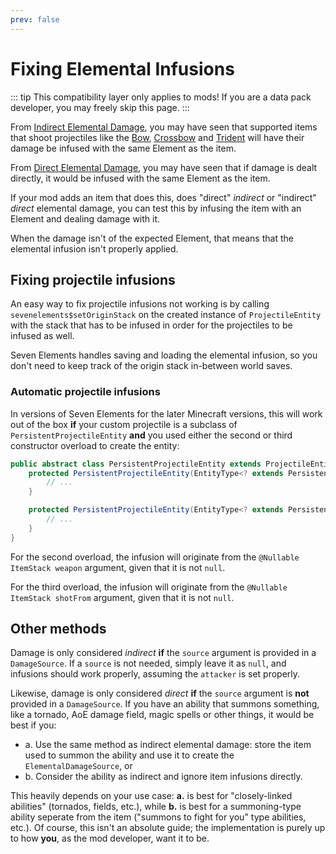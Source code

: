 ```yaml
---
prev: false
---
```


# Fixing Elemental Infusions

::: tip
This compatibility layer only applies to mods! If you are a data pack developer, you may freely skip this page.
:::

From [Indirect Elemental Damage](../../guide/elements/elemental_combat.md#indirect-elemental-damage), you may have seen that supported items that shoot projectiles like the [Bow](https://minecraft.wiki/w/Bow), [Crossbow](https://minecraft.wiki/w/Crossbow) and [Trident](https://minecraft.wiki/w/Trident) will have their damage be infused with the same Element as the item.

From [Direct Elemental Damage](../../guide/elements/elemental_combat.md#direct-elemental-damage), you may have seen that if damage is dealt directly, it would be infused with the same Element as the item.

If your mod adds an item that does this, does "direct" *indirect* or "indirect" *direct* elemental damage, you can test this by infusing the item with an Element and dealing damage with it.

When the damage isn't of the expected Element, that means that the elemental infusion isn't properly applied.

## Fixing projectile infusions

An easy way to fix projectile infusions not working is by calling `sevenelements$setOriginStack` on the created instance of `ProjectileEntity` with the stack that has to be infused in order for the projectiles to be infused as well.

Seven Elements handles saving and loading the elemental infusion, so you don't need to keep track of the origin stack in-between world saves.

### Automatic projectile infusions

In versions of Seven Elements for the later Minecraft versions, this will work out of the box **if** your custom projectile is a subclass of `PersistentProjectileEntity` **and** you used either the second or third constructor overload to create the entity:

```java
public abstract class PersistentProjectileEntity extends ProjectileEntity {
	protected PersistentProjectileEntity(EntityType<? extends PersistentProjectileEntity> type, double x, double y, double z, World world, ItemStack stack, @Nullable ItemStack weapon) {
		// ...
	}

	protected PersistentProjectileEntity(EntityType<? extends PersistentProjectileEntity> type, LivingEntity owner, World world, ItemStack stack, @Nullable ItemStack shotFrom) {
		// ...
	}
}
```

For the second overload, the infusion will originate from the `@Nullable ItemStack weapon` argument, given that it is not `null`.

For the third overload, the infusion will originate from the `@Nullable ItemStack shotFrom` argument, given that it is not `null`.

## Other methods

Damage is only considered *indirect* **if** the `source` argument is provided in a `DamageSource`. If a `source` is not needed, simply leave it as `null`, and infusions should work properly, assuming the `attacker` is set properly.

Likewise, damage is only considered *direct* **if** the `source` argument is **not** provided in a `DamageSource`. If you have an ability that summons something, like a tornado, AoE damage field, magic spells or other things, it would be best if you:
- a. Use the same method as indirect elemental damage: store the item used to summon the ability and use it to create the `ElementalDamageSource`, or
- b. Consider the ability as indirect and ignore item infusions directly.

This heavily depends on your use case: **a.** is best for "closely-linked abilities" (tornados, fields, etc.), while **b.** is best for a summoning-type ability seperate from the item ("summons to fight for you" type abilities, etc.). Of course, this isn't an absolute guide; the implementation is purely up to how **you**, as the mod developer, want it to be.
